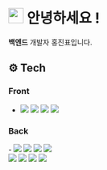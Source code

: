 <h1><img src="https://emojis.slackmojis.com/emojis/images/1531849430/4246/blob-sunglasses.gif?1531849430" width="30"/> 안녕하세요 ! </h1>
<p> <b>백엔드</b> 개발자 홍진표입니다. </p> 

## ⚙️ Tech
### Front
- <img src="https://img.shields.io/badge/HTML5-E34F26?style=flat-square&logo=HTML5&logoColor=white"/>
  <img src="https://img.shields.io/badge/CSS3-1572B6?style=flat-square&logo=CSS3&logoColor=white"/>
  <img src="https://img.shields.io/badge/JavaScript-F7DF1E?style=flat-square&logo=JavaScript&logoColor=white"/>
  <img src="https://img.shields.io/badge/jQuery-0769AD?style=flat-square&logo=jQuery&logoColor=white"/>

  
### Back
<div>
- <img src="https://img.shields.io/badge/java-007396?style=flat-square&logo=java&logoColor=white"/> 
<img src="https://img.shields.io/badge/spring-6DB33F?style=flat-square&logo=spring&logoColor=white"/> 
<img src="https://img.shields.io/badge/oracle-F80000?style=flat-square&logo=oracle&logoColor=white"/> 
<img src="https://img.shields.io/badge/mariaDB-003545?style=style=flat-square&logo=mariaDB&logoColor=white"/>

</div>


<img src="https://img.shields.io/badge/bootstrap-7952B3?style=for-the-badge&logo=bootstrap&logoColor=white">
<img src="https://img.shields.io/badge/apache tomcat-F8DC75?style=for-the-badge&logo=apachetomcat&logoColor=white">
<img src="https://img.shields.io/badge/github-181717?style=for-the-badge&logo=github&logoColor=white">

<!-- 총합 -->
<img src="https://github-readme-stats.vercel.app/api?username=dinpyo&show_icons=true&theme=dark"/>
